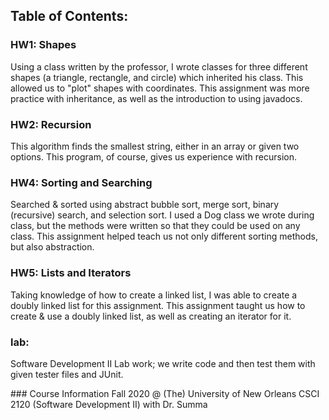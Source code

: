 ## Table of Contents:
### HW1: Shapes
Using a class written by the professor, I wrote classes for three different shapes (a triangle, rectangle, and circle) which inherited his class. This allowed us to "plot" shapes with coordinates. This assignment was more practice with inheritance, as well as the introduction to using javadocs.

### HW2: Recursion
This algorithm finds the smallest string, either in an array or given two options. This program, of course, gives us experience with recursion.

### HW4: Sorting and Searching
Searched & sorted using abstract bubble sort, merge sort, binary (recursive) search, and selection sort. I used a Dog class we wrote during class, but the methods were written so that they could be used on any class. This assignment helped teach us not only different sorting methods, but also abstraction.

### HW5: Lists and Iterators
Taking knowledge of how to create a linked list, I was able to create a doubly linked list for this assignment. This assignment taught us how to create & use a doubly linked list, as well as creating an iterator for it.

### lab: 
Software Development II Lab work; we write code and then test them with given tester files and JUnit.
<div>
### Course Information
Fall 2020 @ (The) University of New Orleans
CSCI 2120 (Software Development II) with Dr. Summa
